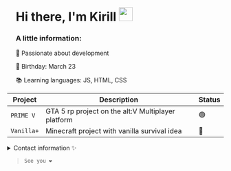 <div style="padding-left: 20px;">
    <h1>Hi there, I'm Kirill <img src="https://github.com/blackcater/blackcater/raw/main/images/Hi.gif" height="32"/></h1>
  <h3>A little information:</h3>
        <p>🚀 Passionate about development</p>
        <p>🎂 Birthday: March 23</p>
        <p>📚 Learning languages: JS, HTML, CSS</p>
</div>

| Project | Description | Status |
| --- | --- | --- |
| `PRIME V` | GTA 5 rp project on the alt:V Multiplayer platform | 🟢 |
| `Vanilla+` | Minecraft project with vanilla survival idea | 🔴 |

<details>

<summary> Contact information ✨️</summary>

### Say Run / Kirill

Here is my discord: ``run_say``

</details>

>  ``See you ❤️``

